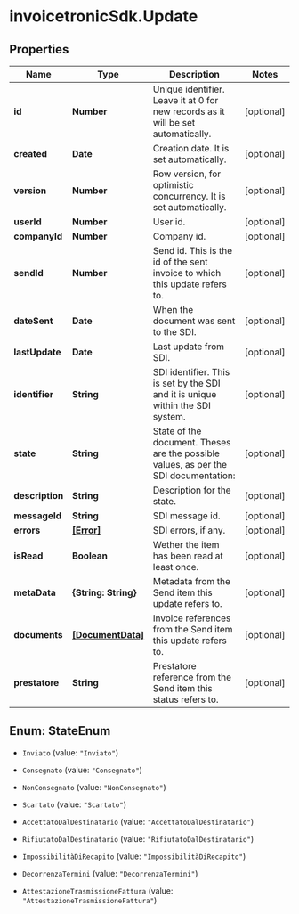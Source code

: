# invoicetronicSdk.Update

## Properties

Name | Type | Description | Notes
------------ | ------------- | ------------- | -------------
**id** | **Number** | Unique identifier. Leave it at 0 for new records as it will be set automatically. | [optional] 
**created** | **Date** | Creation date. It is set automatically. | [optional] 
**version** | **Number** | Row version, for optimistic concurrency. It is set automatically. | [optional] 
**userId** | **Number** | User id. | [optional] 
**companyId** | **Number** | Company id. | [optional] 
**sendId** | **Number** | Send id. This is the id of the sent invoice to which this update refers to. | [optional] 
**dateSent** | **Date** | When the document was sent to the SDI. | [optional] 
**lastUpdate** | **Date** | Last update from SDI. | [optional] 
**identifier** | **String** | SDI identifier. This is set by the SDI and it is unique within the SDI system. | [optional] 
**state** | **String** | State of the document. Theses are the possible values, as per the SDI documentation: | [optional] 
**description** | **String** | Description for the state. | [optional] 
**messageId** | **String** | SDI message id. | [optional] 
**errors** | [**[Error]**](Error.md) | SDI errors, if any. | [optional] 
**isRead** | **Boolean** | Wether the item has been read at least once. | [optional] 
**metaData** | **{String: String}** | Metadata from the Send item this update refers to. | [optional] 
**documents** | [**[DocumentData]**](DocumentData.md) | Invoice references from the Send item this update refers to. | [optional] 
**prestatore** | **String** | Prestatore reference from the Send item this status refers to. | [optional] 



## Enum: StateEnum


* `Inviato` (value: `"Inviato"`)

* `Consegnato` (value: `"Consegnato"`)

* `NonConsegnato` (value: `"NonConsegnato"`)

* `Scartato` (value: `"Scartato"`)

* `AccettatoDalDestinatario` (value: `"AccettatoDalDestinatario"`)

* `RifiutatoDalDestinatario` (value: `"RifiutatoDalDestinatario"`)

* `ImpossibilitàDiRecapito` (value: `"ImpossibilitàDiRecapito"`)

* `DecorrenzaTermini` (value: `"DecorrenzaTermini"`)

* `AttestazioneTrasmissioneFattura` (value: `"AttestazioneTrasmissioneFattura"`)




